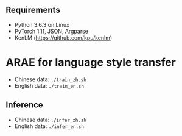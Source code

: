 ## Requirements
- Python 3.6.3 on Linux
- PyTorch 1.11, JSON, Argparse
- KenLM (https://github.com/kpu/kenlm)

# ARAE for language style transfer
- Chinese data: `./train_zh.sh`
- English data: `./train_en.sh`

## Inference
- Chinese data: `./infer_zh.sh`
- English data: `./infer_en.sh`

